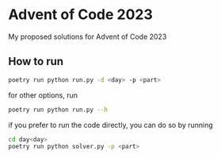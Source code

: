 # Advent of Code 2023
My proposed solutions for Advent of Code 2023

## How to run
```bash
poetry run python run.py -d <day> -p <part>
```
for other options, run
```bash
poetry run python run.py --h
```

if you prefer to run the code directly, you can do so by running
```bash
cd day<day>
poetry run python solver.py -p <part>
```